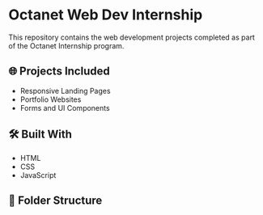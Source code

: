 # Octanet Web Dev Internship

This repository contains the web development projects completed as part of the Octanet Internship program.

## 🌐 Projects Included
- Responsive Landing Pages
- Portfolio Websites
- Forms and UI Components

## 🛠️ Built With
- HTML
- CSS
- JavaScript

## 📁 Folder Structure
